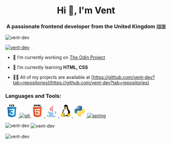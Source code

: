 <h1 align="center">Hi 👋, I'm Vent</h1>
<h3 align="center">A passionate frontend developer from the United Kingdom 🇬🇧</h3>

<p align="left"> <img src="https://komarev.com/ghpvc/?username=vent-dev&label=Profile%20views&color=0e75b6&style=flat" alt="vent-dev" /> </p>

<p align="left"> <a href="https://github.com/ryo-ma/github-profile-trophy"><img src="https://github-profile-trophy.vercel.app/?username=vent-dev" alt="vent-dev" /></a> </p>

- 🔭 I’m currently working on [The Odin Project](https://www.theodinproject.com/)

- 🌱 I’m currently learning **HTML, CSS**

- 👨‍💻 All of my projects are available at [https://github.com/vent-dev?tab=repositories](https://github.com/vent-dev?tab=repositories)

<h3 align="left">Languages and Tools:</h3>
<p align="left"> <a href="https://www.w3schools.com/css/" target="_blank" rel="noreferrer"> <img src="https://raw.githubusercontent.com/devicons/devicon/master/icons/css3/css3-original-wordmark.svg" alt="css3" width="40" height="40"/> </a> <a href="https://git-scm.com/" target="_blank" rel="noreferrer"> <img src="https://www.vectorlogo.zone/logos/git-scm/git-scm-icon.svg" alt="git" width="40" height="40"/> </a> <a href="https://www.w3.org/html/" target="_blank" rel="noreferrer"> <img src="https://raw.githubusercontent.com/devicons/devicon/master/icons/html5/html5-original-wordmark.svg" alt="html5" width="40" height="40"/> </a> <a href="https://www.java.com" target="_blank" rel="noreferrer"> <img src="https://raw.githubusercontent.com/devicons/devicon/master/icons/java/java-original.svg" alt="java" width="40" height="40"/> </a> <a href="https://www.linux.org/" target="_blank" rel="noreferrer"> <img src="https://raw.githubusercontent.com/devicons/devicon/master/icons/linux/linux-original.svg" alt="linux" width="40" height="40"/> </a> <a href="https://www.python.org" target="_blank" rel="noreferrer"> <img src="https://raw.githubusercontent.com/devicons/devicon/master/icons/python/python-original.svg" alt="python" width="40" height="40"/> </a> <a href="https://spring.io/" target="_blank" rel="noreferrer"> <img src="https://www.vectorlogo.zone/logos/springio/springio-icon.svg" alt="spring" width="40" height="40"/> </a> </p>

<p><img align="left" src="https://github-readme-stats.vercel.app/api/top-langs?username=vent-dev&show_icons=true&locale=en&layout=compact" alt="vent-dev" /></p>

<p>&nbsp;<img align="center" src="https://github-readme-stats.vercel.app/api?username=vent-dev&show_icons=true&locale=en" alt="vent-dev" /></p>

<p><img align="center" src="https://github-readme-streak-stats.herokuapp.com/?user=vent-dev&" alt="vent-dev" /></p>

